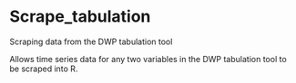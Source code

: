 # Scrape_tabulation
Scraping data from the DWP tabulation tool

Allows time series data for any two variables in the DWP tabulation tool to be scraped into R.
